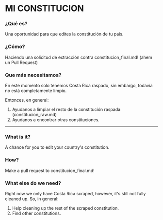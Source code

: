 # MI CONSTITUCION


### ¿Qué es?
Una oportunidad para que edites la constitución de tu país.

### ¿Cómo?
Haciendo una solicitud de extracción contra constitucion_final.md! (ahem un Pull Request)

### Que más necesitamos?
En este momento solo tenemos Costa Rica raspado, sin embargo, todavía no está completamente limpio. 

Entonces, en general:

1. Ayudanos a limpiar el resto de la constitución raspada (constitucion_raw.md)
2. Ayudanos a encontrar otras constituciones.

______________________

### What is it?
A chance for you to edit your country's constitution.

### How?
Make a pull request to constitucion_final.md!

### What else do we need?
Right now we only have Costa Rica scraped, however, it's still not fully cleaned up. So, in general:
1. Help cleaning up the rest of the scraped constitution.
2. Find other constitutions.

